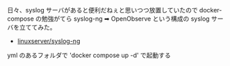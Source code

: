 日々、syslog サーバがあると便利だねぇと思いつつ放置していたので docker-compose の勉強がてら
syslog-ng ➡ OpenObserve という構成の syslog サーバを立ててみた。

- [linuxserver/syslog-ng](https://docs.linuxserver.io/images/docker-syslog-ng/)

yml のあるフォルダで 'docker compose up -d' で起動する
